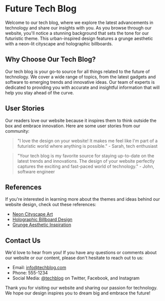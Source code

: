 <!--font:Playfair Display-->

# Future Tech Blog

Welcome to our tech blog, where we explore the latest advancements in technology and share our insights with you. As you browse through our website, you'll notice a stunning background that sets the tone for our futuristic theme. This urban-inspired design features a grunge aesthetic with a neon-lit cityscape and holographic billboards.

## Why Choose Our Tech Blog?

Our tech blog is your go-to source for all things related to the future of technology. We cover a wide range of topics, from the latest gadgets and software to emerging trends and innovative ideas. Our team of experts is dedicated to providing you with accurate and insightful information that will help you stay ahead of the curve.

## User Stories

Our readers love our website because it inspires them to think outside the box and embrace innovation. Here are some user stories from our community:

> "I love the design on your website! It makes me feel like I'm part of a futuristic world where anything is possible." - Sarah, tech enthusiast

> "Your tech blog is my favorite source for staying up-to-date on the latest trends and innovations. The design of your website perfectly captures the exciting and fast-paced world of technology." - John, software engineer

## References

If you're interested in learning more about the themes and ideas behind our website design, check out these references:

- [Neon Cityscape Art](#)
- [Holographic Billboard Design](#)
- [Grunge Aesthetic Inspiration](#)

## Contact Us

We'd love to hear from you! If you have any questions or comments about our website or our content, please don't hesitate to reach out to us:

- Email: info@techblog.com
- Phone: 555-1234
- Social Media: [@techblog](#) on Twitter, Facebook, and Instagram

Thank you for visiting our website and sharing our passion for technology. We hope our design inspires you to dream big and embrace the future!

<!--

Write me content for website with wallpaper which alt text is:

"An urban-inspired wallpaper with a grunge aesthetic, featuring a neon-lit cityscape with futuristic elements such as holographic billboards."

The name/title of the page should not be 1:1 copy of the alt text but rather a real content of the website which is using this wallpaper.

- Use markdown format 
- Start with heading
- Heading should be short and concise
- The content should look like a real website 
- The website should not be about the wallpaper, wallpaper is just a related background
- Heading should be contain work "wallpaper" or "background"
- Include real sections like references, contact, user stories, etc. use things relevant to the page purpose.
- Feel free to use structure like headings, bullets, numbering, blockquotes, paragraphs, horizontal lines, etc.
- You can use formatting like bold or _italic_
- You can include UTF-8 emojis
- Links should be only #hash anchors (and you can refer to the document itself)
- Do not include images


---


# Futuristic City Nightscape Wallpaper for Your Tech Blog

Welcome to our tech blog, where we explore the latest advancements in technology and share our insights with you. As you browse through our website, you'll notice a stunning wallpaper that sets the tone for our futuristic theme. This urban-inspired wallpaper features a grunge aesthetic with a neon-lit cityscape and holographic billboards.

## Why Choose Our Wallpaper?

Our wallpaper is more than just a background. It's an artistic expression of our vision for the future of technology. The neon-lit cityscape represents the fast-paced world of technology, while the holographic billboards symbolize the endless possibilities that await us.

## User Stories

Our readers love our wallpaper because it inspires them to think outside the box and embrace innovation. Here are some user stories from our community:

> "I love the wallpaper on your website! It reminds me of the city I live in and the exciting changes happening in the tech industry." - John, software engineer

> "The wallpaper on your website is so cool! It makes me feel like I'm part of a futuristic world where anything is possible." - Sarah, tech enthusiast

## References

If you're interested in learning more about the themes and ideas behind our wallpaper, check out these references:

- [Neon Cityscape Art](#)
- [Holographic Billboard Design](#)
- [Grunge Aesthetic Inspiration](#)

## Contact Us

We'd love to hear from you! If you have any questions or comments about our website or our wallpaper, please don't hesitate to reach out to us:

- Email: info@techblog.com
- Phone: 555-1234
- Social Media: [@techblog](#) on Twitter, Facebook, and Instagram

Thank you for visiting our website and sharing our passion for technology. We hope our wallpaper inspires you to dream big and embrace the future!


---


Heading should not include word "wallpaper". The website should not be about the wallpaper itself, wallpaper is just a related background, rewrite whole content.


---


# Embrace the Future with Our Tech Blog

Welcome to our tech blog, where we explore the latest advancements in technology and share our insights with you. As you browse through our website, you'll notice a stunning background that sets the tone for our futuristic theme. This urban-inspired design features a grunge aesthetic with a neon-lit cityscape and holographic billboards.

## Why Choose Our Tech Blog?

Our tech blog is your go-to source for all things related to the future of technology. We cover a wide range of topics, from the latest gadgets and software to emerging trends and innovative ideas. Our team of experts is dedicated to providing you with accurate and insightful information that will help you stay ahead of the curve.

## User Stories

Our readers love our website because it inspires them to think outside the box and embrace innovation. Here are some user stories from our community:

> "I love the design on your website! It makes me feel like I'm part of a futuristic world where anything is possible." - Sarah, tech enthusiast

> "Your tech blog is my favorite source for staying up-to-date on the latest trends and innovations. The design of your website perfectly captures the exciting and fast-paced world of technology." - John, software engineer

## References

If you're interested in learning more about the themes and ideas behind our website design, check out these references:

- [Neon Cityscape Art](#)
- [Holographic Billboard Design](#)
- [Grunge Aesthetic Inspiration](#)

## Contact Us

We'd love to hear from you! If you have any questions or comments about our website or our content, please don't hesitate to reach out to us:

- Email: info@techblog.com
- Phone: 555-1234
- Social Media: [@techblog](#) on Twitter, Facebook, and Instagram

Thank you for visiting our website and sharing our passion for technology. We hope our design inspires you to dream big and embrace the future!

-->
